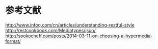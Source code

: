 # 参考文献


http://www.infoq.com/cn/articles/understanding-restful-style
http://restcookbook.com/Mediatypes/json/
http://sookocheff.com/posts/2014-03-11-on-choosing-a-hypermedia-format/